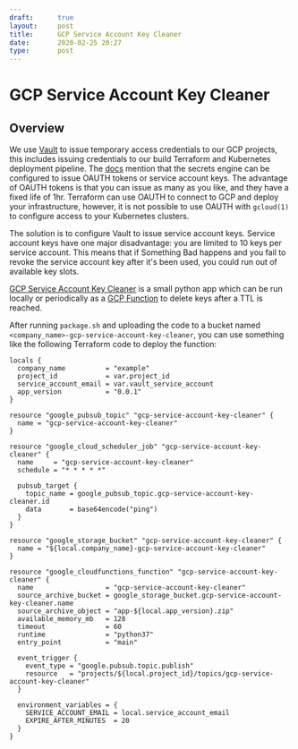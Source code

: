 ```yaml
---
draft:      true
layout:     post
title:      GCP Service Account Key Cleaner
date:       2020-02-25 20:27
type:       post
---
```


# GCP Service Account Key Cleaner

## Overview


We use [Vault](https://www.vaultproject.io/) to issue temporary access credentials to our GCP projects, this includes issuing credentials to our build Terraform and Kubernetes deployment pipeline. The [docs](https://www.vaultproject.io/docs/secrets/gcp/index.html#things-to-note) mention that the secrets engine can be configured to issue OAUTH tokens or service account keys. The advantage of OAUTH tokens is that you can issue as many as you like, and they have a fixed life of 1hr. Terraform can use OAUTH to connect to GCP and deploy your infrastructure, however, it is not possible to use OAUTH with `gcloud(1)` to configure access to your Kubernetes clusters.

The solution is to configure Vault to issue service account keys. Service account keys have one major disadvantage: you are limited to 10 keys per service account. This means that if Something Bad happens and you fail to revoke the service account key after it's been used, you could run out of available key slots.

[GCP Service Account Key Cleaner](https://github.com/roobert/gcp-service-account-key-cleaner) is a small python app which can be run locally or periodically as a [GCP Function](https://cloud.google.com/functions) to delete keys after a TTL is reached.

After running `package.sh` and uploading the code to a bucket named `<company_name>-gcp-service-account-key-cleaner`, you can use something like the following Terraform code to deploy the function:
```
locals {
  company_name          = "example"
  project_id            = var.project_id
  service_account_email = var.vault_service_account
  app_version           = "0.0.1"
}

resource "google_pubsub_topic" "gcp-service-account-key-cleaner" {
  name = "gcp-service-account-key-cleaner"
}

resource "google_cloud_scheduler_job" "gcp-service-account-key-cleaner" {
  name     = "gcp-service-account-key-cleaner"
  schedule = "* * * * *"

  pubsub_target {
    topic_name = google_pubsub_topic.gcp-service-account-key-cleaner.id
    data       = base64encode("ping")
  }
}

resource "google_storage_bucket" "gcp-service-account-key-cleaner" {
  name = "${local.company_name}-gcp-service-account-key-cleaner"
}

resource "google_cloudfunctions_function" "gcp-service-account-key-cleaner" {
  name                  = "gcp-service-account-key-cleaner"
  source_archive_bucket = google_storage_bucket.gcp-service-account-key-cleaner.name
  source_archive_object = "app-${local.app_version}.zip"
  available_memory_mb   = 128
  timeout               = 60
  runtime               = "python37"
  entry_point           = "main"

  event_trigger {
    event_type = "google.pubsub.topic.publish"
    resource   = "projects/${local.project_id}/topics/gcp-service-account-key-cleaner"
  }

  environment_variables = {
    SERVICE_ACCOUNT_EMAIL = local.service_account_email
    EXPIRE_AFTER_MINUTES  = 20
  }
}
```

